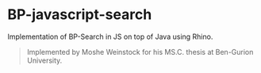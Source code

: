 # BP-javascript-search
Implementation of BP-Search in JS on top of Java using Rhino.



> Implemented by Moshe Weinstock for his MS.C. thesis at Ben-Gurion University.